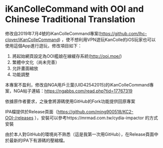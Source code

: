 # iKanColleCommand with OOI and Chinese Traditional Translation
修改自2019年7月4號的iKanColleCommand專案(https://github.com/lhc-clover/iKanColleCommand)
，使不想利用VPN遊玩KanColle的iOS玩家也可以使用這個App進行遊玩，修改項目如下：

1. 將起始網頁設定為OOI艦娘在線緩存系統(http://ooi.moe/)
2. 繁體中文化（尚未完善）
3. 允許畫面縮放
4. 功能調整

本專案不盈利，修改自NGA用戶亖葉(UID42542015)的iKanColleCommand專案，NGA帖子連結：https://ngabbs.com/read.php?tid=17767319

依據原作者要求，之後會將源碼使用GitHub的Fork功能提供回原專案

IPA檔提供於Release頁面（https://github.com/ming900518/KC2-OOI-/releases
），安裝可以參考https://mrmad.com.tw/cydia-impactor
的方式安裝

由於本人對GitHub的環境尚不熟悉（這是我第一次用GitHub），在Release頁面中於最新的IPA下有源碼的壓縮檔。
